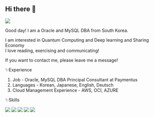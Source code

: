 ## Hi there 👋

<a href="https://github.com/Haruniv"><img src="https://hits.seeyoufarm.com/api/count/incr/badge.svg?url=https%3A%2F%2Fgithub.com%2FHaruniv&count_bg=%23CCCCCC&title_bg=%236076DA&icon=tencentqq.svg&icon_color=%23E7E7E7&title=Profile+views&edge_flat=false"/></a>

Good day! I am a Oracle and MySQL DBA from South Korea.

I am interested in Quantum Computing and Deep learning and Sharing Economy</br>I love reading, exercising and communicating!

If you want to contact me, please leave me a message!

✨Experience

1. Job - Oracle, MySQL DBA Principal Consultant at Paymentus
2. Languages - Korean, Japanese, English, Deutsch
3. Cloud Management Experience - AWS, OCI, AZURE

✨Skills
</br>

<img src="https://img.shields.io/badge/C++-00599C?style=flat-square&logo=C%2B%2B&logoColor=white"/> <img src="https://img.shields.io/badge/java-007396?style=flat-square&logo=java&logoColor=white"/> <img src="https://img.shields.io/badge/Python-3776AB?style=flat-square&logo=Python&logoColor=white"/> <img src="https://img.shields.io/badge/ORACLE-F80000?style=flat-square&logo=oracle&logoColor=white"/> <img src="https://img.shields.io/badge/MySQL-4479A1?style=flat-square&logo=MySQL&logoColor=white"/>
